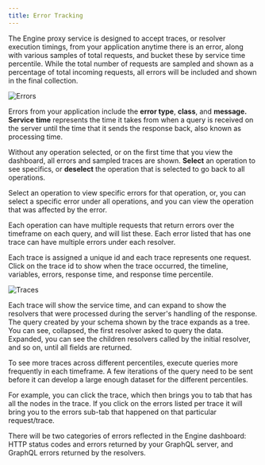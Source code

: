 ```yaml
---
title: Error Tracking
---
```


The Engine proxy service is designed to accept traces, or resolver execution timings, from your application anytime there is an error, along with various samples of total requests, and bucket these by service time percentile. While the total number of requests are sampled and shown as a percentage of total incoming requests, all errors will be included and shown in the final collection.

![Errors](./img/error.png)

Errors from your application include the **error type**, **class**, and **message. Service time** represents the time it takes from when a query is received on the server until the time that it sends the response back, also known as processing time. 

Without any operation selected, or on the first time that you view the dashboard, all errors and sampled traces are shown. **Select** an operation to see specifics, or **deselect** the operation that is selected to go back to all operations.

Select an operation to view specific errors for that operation, or, you can select a specific error under all operations, and you can view the operation that was affected by the error.

Each operation can have multiple requests that return errors over the timeframe on each query, and will list these. Each error listed that has one trace can have multiple errors under each resolver.

Each trace is assigned a unique id and each trace represents one request. Click on the trace id to show when the trace occurred, the timeline, variables, errors, response time, and response time percentile.

![Traces](./img/traceWaterfall.png)

Each trace will show the service time, and can expand to show the resolvers that were processed during the server's handling of the response. The query created by your schema shown by the trace expands as a tree. You can see, collapsed, the first resolver asked to query the data. Expanded, you can see the children resolvers called by the initial resolver, and so on, until all fields are returned.

To see more traces across different percentiles, execute queries more frequently in each timeframe. A few iterations of the query need to be sent before it can develop a large enough dataset for the different percentiles.

For example, you can click the trace, which then brings you to tab that has all the nodes in the trace. If you click on the errors listed per trace it will bring you to the errors sub-tab that happened on that particular request/trace. 

There will be two categories of errors reflected in the Engine dashboard: HTTP status codes and errors returned by your GraphQL server, and GraphQL errors returned by the resolvers.


